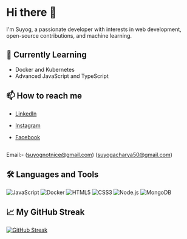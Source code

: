 # Hi there 👋

I'm Suyog, a passionate developer with interests in web development, open-source contributions, and machine learning.

## 🌱 Currently Learning

- Docker and Kubernetes
- Advanced JavaScript and TypeScript

## 📫 How to reach me

- [LinkedIn](https://www.linkedin.com/in/acharyasuyog/)
- [Instagram](https://www.instagram.com/suyognotnice)
- [Facebook](https://www.facebook.com/suyognotnice)

  ##
Email:- (suyognotnice@gmail.com)
        (suyogacharya50@gmail.com)

## 🛠️ Languages and Tools

![JavaScript](https://img.shields.io/badge/-JavaScript-333?style=flat&logo=javascript)
![Docker](https://img.shields.io/badge/-Docker-333?style=flat&logo=docker)
![HTML5](https://img.shields.io/badge/-HTML5-333?style=flat&logo=html5)
![CSS3](https://img.shields.io/badge/-CSS3-333?style=flat&logo=css3)
![Node.js](https://img.shields.io/badge/-Node.js-333?style=flat&logo=node.js)
![MongoDB](https://img.shields.io/badge/-MongoDB-333?style=flat&logo=mongodb)

## 📈 My GitHub Streak

[![GitHub Streak](https://streak-stats.demolab.com/?user=acharyasuyog)](https://git.io/streak-stats)
